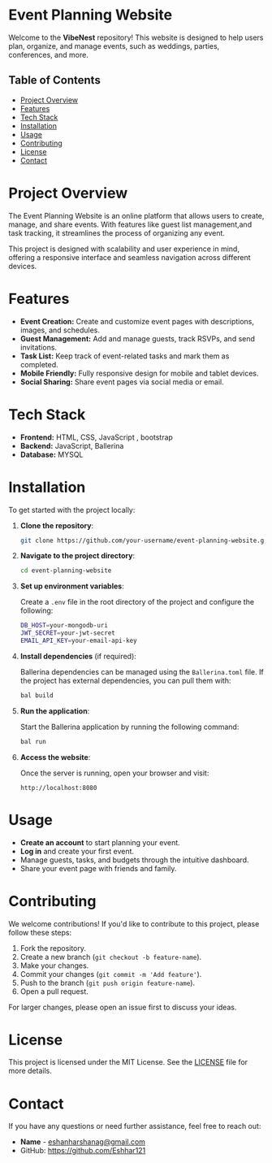 # Event Planning Website

Welcome to the **VibeNest** repository! This website is designed to help users plan, organize, and manage events, such as weddings, parties, conferences, and more.

## Table of Contents

- [Project Overview](#project-overview)
- [Features](#features)
- [Tech Stack](#tech-stack)
- [Installation](#installation)
- [Usage](#usage)
- [Contributing](#contributing)
- [License](#license)
- [Contact](#contact)

# Project Overview

The Event Planning Website is an online platform that allows users to create, manage, and share events. With features like guest list management,and task tracking, it streamlines the process of organizing any event.

This project is designed with scalability and user experience in mind, offering a responsive interface and seamless navigation across different devices.

# Features

- **Event Creation:** Create and customize event pages with descriptions, images, and schedules.
- **Guest Management:** Add and manage guests, track RSVPs, and send invitations.
- **Task List:** Keep track of event-related tasks and mark them as completed.
- **Mobile Friendly:** Fully responsive design for mobile and tablet devices.
- **Social Sharing:** Share event pages via social media or email.

# Tech Stack

- **Frontend:** HTML, CSS, JavaScript , bootstrap 
- **Backend:** JavaScript, Ballerina
- **Database:** MYSQL

# Installation

To get started with the project locally:

1. **Clone the repository**:

    ```bash
    git clone https://github.com/your-username/event-planning-website.git
    ```

2. **Navigate to the project directory**:

    ```bash
    cd event-planning-website
    ```

3. **Set up environment variables**:

    Create a `.env` file in the root directory of the project and configure the following:

    ```bash
    DB_HOST=your-mongodb-uri
    JWT_SECRET=your-jwt-secret
    EMAIL_API_KEY=your-email-api-key
    ```

4. **Install dependencies** (if required):

   Ballerina dependencies can be managed using the `Ballerina.toml` file. If the project has external dependencies, you can pull them with:

    ```bash
    bal build
    ```

5. **Run the application**:

    Start the Ballerina application by running the following command:

    ```bash
    bal run
    ```

6. **Access the website**:

    Once the server is running, open your browser and visit:

    ```
    http://localhost:8080
    ```

# Usage

- **Create an account** to start planning your event.
- **Log in** and create your first event.
- Manage guests, tasks, and budgets through the intuitive dashboard.
- Share your event page with friends and family.

# Contributing

We welcome contributions! If you'd like to contribute to this project, please follow these steps:

1. Fork the repository.
2. Create a new branch (`git checkout -b feature-name`).
3. Make your changes.
4. Commit your changes (`git commit -m 'Add feature'`).
5. Push to the branch (`git push origin feature-name`).
6. Open a pull request.

For larger changes, please open an issue first to discuss your ideas.

# License

This project is licensed under the MIT License. See the [LICENSE](LICENSE) file for more details.

# Contact

If you have any questions or need further assistance, feel free to reach out:

- **Name** - eshanharshanag@gmail.com
- GitHub: https://github.com/Eshhar121

